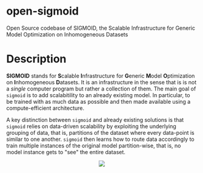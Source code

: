# open-sigmoid
Open Source codebase of SIGMOID, the Scalable Infrastructure for Generic Model Optimization on Inhomogeneous Datasets

# Description

**SIGMOID** stands for **S**calable  **I**nfrastructure for **G**eneric **M**odel  **O**ptimization on **I**nhomogeneous  **D**atasets. It is an infrastructure in the sense that is is not a _single_ computer program but rather a collection of them. The main goal of `sigmoid` is to add scalabitility to an already existing model. In particular, to be trained with as much data as possible and then made available using a compute-efficient architecture.

A key distinction between `sigmoid` and already existing solutions is that `sigmoid` relies on data-driven scalability by exploiting the underlying grouping of data, that is, partitions of the dataset where every data-point is similar to one another. `sigmoid` then learns how to route data accordingly to train multiple instances of the original model partition-wise, that is, no model instance gets to "see" the entire dataset.

<p align="center">
  <img src="https://github.com/mindsdb/open-sigmoid/blob/9f16fd8f01cc5f97eb08bb402002eb464faab46b/assets/figures/sigmoid_flow_diagram.png alt="High level flow-diagram of sigmoid"/>
</p>
